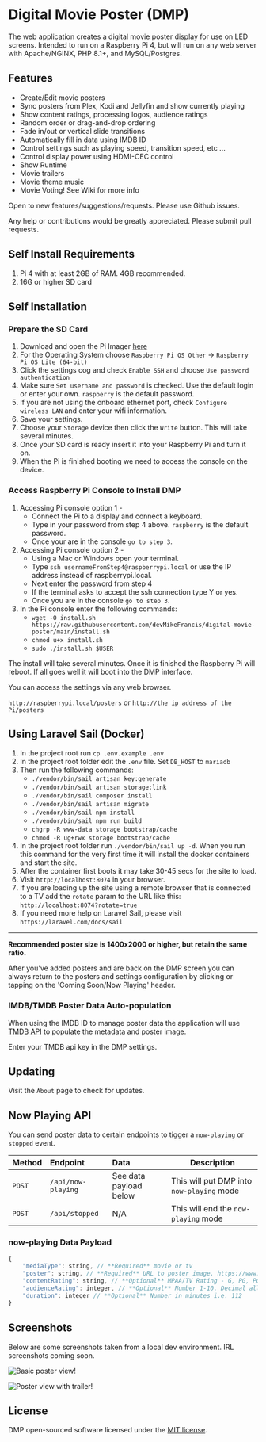 # Digital Movie Poster (DMP)

The web application creates a digital movie poster display for use on LED screens. Intended to run on a Raspberry Pi 4, but will run on any web server with Apache/NGINX, PHP 8.1+, and MySQL/Postgres.

## Features

-   Create/Edit movie posters
-   Sync posters from Plex, Kodi and Jellyfin and show currently playing
-   Show content ratings, processing logos, audience ratings
-   Random order or drag-and-drop ordering
-   Fade in/out or vertical slide transitions
-   Automatically fill in data using IMDB ID
-   Control settings such as playing speed, transition speed, etc ...
-   Control display power using HDMI-CEC control
-   Show Runtime
-   Movie trailers
-   Movie theme music
-   Movie Voting! See Wiki for more info

Open to new features/suggestions/requests. Please use Github issues.

Any help or contributions would be greatly appreciated. Please submit pull requests.

## Self Install Requirements

1. Pi 4 with at least 2GB of RAM. 4GB recommended.
2. 16G or higher SD card

## Self Installation

### Prepare the SD Card

1. Download and open the Pi Imager [here](https://www.raspberrypi.com/software/)
2. For the Operating System choose `Raspberry Pi OS Other` -> `Raspberry Pi OS Lite (64-bit)`
3. Click the settings cog and check `Enable SSH` and choose `Use password authentication`
4. Make sure `Set username and password` is checked. Use the default login or enter your own. `raspberry` is the default password.
5. If you are not using the onboard ethernet port, check `Configure wireless LAN` and enter your wifi information.
6. Save your settings.
7. Choose your `Storage` device then click the `Write` button. This will take several minutes.
8. Once your SD card is ready insert it into your Raspberry Pi and turn it on.
9. When the Pi is finished booting we need to access the console on the device.

### Access Raspberry Pi Console to Install DMP

1. Accessing Pi console option 1 -
    - Connect the Pi to a display and connect a keyboard.
    - Type in your password from step 4 above. `raspberry` is the default password.
    - Once your are in the console `go to step 3`.
2. Accessing Pi console option 2 -
    - Using a Mac or Windows open your terminal.
    - Type `ssh usernameFromStep4@raspberrypi.local` or use the IP address instead of raspberrypi.local.
    - Next enter the password from step 4
    - If the terminal asks to accept the ssh connection type Y or yes.
    - Once you are in the console `go to step 3`.
3. In the Pi console enter the following commands:
    - `wget -O install.sh https://raw.githubusercontent.com/devMikeFrancis/digital-movie-poster/main/install.sh`
    - `chmod u+x install.sh`
    - `sudo ./install.sh $USER`

The install will take several minutes. Once it is finished the Raspberry Pi will reboot. If all goes well it will boot into the DMP interface.

You can access the settings via any web browser.

`http://raspberrypi.local/posters` or `http://the ip address of the Pi/posters`

## Using Laravel Sail (Docker)

1. In the project root run `cp .env.example .env`
2. In the project root folder edit the `.env` file. Set `DB_HOST` to `mariadb`
3. Then run the following commands:
    - `./vendor/bin/sail artisan key:generate`
    - `./vendor/bin/sail artisan storage:link`
    - `./vendor/bin/sail composer install`
    - `./vendor/bin/sail artisan migrate`
    - `./vendor/bin/sail npm install`
    - `./vendor/bin/sail npm run build`
    - `chgrp -R www-data storage bootstrap/cache`
    - `chmod -R ug+rwx storage bootstrap/cache`
4. In the project root folder run `./vendor/bin/sail up -d`. When you run this command for the very first time it will install the docker containers and start the site.
5. After the container first boots it may take 30-45 secs for the site to load.
6. Visit `http://localhost:8074` in your browser.
7. If you are loading up the site using a remote browser that is connected to a TV add the `rotate` param to the URL like this: `http://localhost:8074?rotate=true`
8. If you need more help on Laravel Sail, please visit `https://laravel.com/docs/sail`

---

**Recommended poster size is 1400x2000 or higher, but retain the same ratio.**

After you've added posters and are back on the DMP screen you can always return to the posters and settings configuration by clicking or tapping on the 'Coming Soon/Now Playing' header.

### IMDB/TMDB Poster Data Auto-population

When using the IMDB ID to manage poster data the application will use [TMDB API](https://developers.themoviedb.org/3/getting-started/introduction) to populate the metadata and poster image.

Enter your TMDB api key in the DMP settings.

## Updating

Visit the `About` page to check for updates.

## Now Playing API

You can send poster data to certain endpoints to tigger a `now-playing` or `stopped` event.

| Method | Endpoint           | Data                   | Description                               |
| :----- | :----------------- | :--------------------- | ----------------------------------------- |
| `POST` | `/api/now-playing` | See data payload below | This will put DMP into `now-playing` mode |
| `POST` | `/api/stopped`     | N/A                    | This will end the `now-playing` mode      |

### now-playing Data Payload

```javascript
{
    "mediaType": string, // **Required** movie or tv
    "poster": string, // **Required** URL to poster image. https://www...jpg
    "contentRating": string, // **Optional** MPAA/TV Rating - G, PG, PG-13...etc, TV-Y, TV-7, TV-MA...etc
    "audienceRating": integer, // **Optional** Number 1-10. Decimal allowed i.e. 8.5
    "duration": integer // **Optional** Number in minutes i.e. 112
}
```

## Screenshots

Below are some screenshots taken from a local dev environment. IRL screenshots coming soon.

![Basic poster view!](https://newelementdesigns.com/assets/images/screen1.png)

![Poster view with trailer!](https://newelementdesigns.com/assets/images/screen2.png)

## License

DMP open-sourced software licensed under the [MIT license](https://opensource.org/licenses/MIT).
